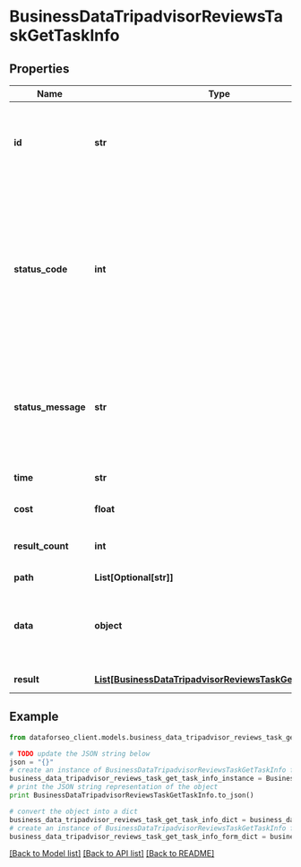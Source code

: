 # BusinessDataTripadvisorReviewsTaskGetTaskInfo


## Properties

Name | Type | Description | Notes
------------ | ------------- | ------------- | -------------
**id** | **str** | task identifier unique task identifier in our system in the UUID format | [optional] 
**status_code** | **int** | status code of the task generated by DataForSEO, can be within the following range: 10000-60000 you can find the full list of the response codes here | [optional] 
**status_message** | **str** | informational message of the task you can find the full list of general informational messages here | [optional] 
**time** | **str** | execution time, seconds | [optional] 
**cost** | **float** | total tasks cost, USD | [optional] 
**result_count** | **int** | number of elements in the result array | [optional] 
**path** | **List[Optional[str]]** | URL path | [optional] 
**data** | **object** | contains the same parameters that you specified in the POST request | [optional] 
**result** | [**List[BusinessDataTripadvisorReviewsTaskGetResultInfo]**](BusinessDataTripadvisorReviewsTaskGetResultInfo.md) | array of results | [optional] 

## Example

```python
from dataforseo_client.models.business_data_tripadvisor_reviews_task_get_task_info import BusinessDataTripadvisorReviewsTaskGetTaskInfo

# TODO update the JSON string below
json = "{}"
# create an instance of BusinessDataTripadvisorReviewsTaskGetTaskInfo from a JSON string
business_data_tripadvisor_reviews_task_get_task_info_instance = BusinessDataTripadvisorReviewsTaskGetTaskInfo.from_json(json)
# print the JSON string representation of the object
print BusinessDataTripadvisorReviewsTaskGetTaskInfo.to_json()

# convert the object into a dict
business_data_tripadvisor_reviews_task_get_task_info_dict = business_data_tripadvisor_reviews_task_get_task_info_instance.to_dict()
# create an instance of BusinessDataTripadvisorReviewsTaskGetTaskInfo from a dict
business_data_tripadvisor_reviews_task_get_task_info_form_dict = business_data_tripadvisor_reviews_task_get_task_info.from_dict(business_data_tripadvisor_reviews_task_get_task_info_dict)
```
[[Back to Model list]](../README.md#documentation-for-models) [[Back to API list]](../README.md#documentation-for-api-endpoints) [[Back to README]](../README.md)


